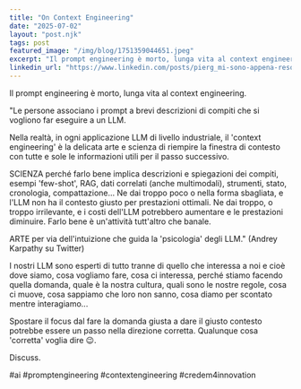 ```yaml
---
title: "On Context Engineering"
date: "2025-07-02"
layout: "post.njk"
tags: post
featured_image: "/img/blog/1751359044651.jpeg"
excerpt: "Il prompt engineering è morto, lunga vita al context engineering"
linkedin_url: "https://www.linkedin.com/posts/pierg_mi-sono-appena-reso-conto-di-una-cosa-che-activity-7327573279928373248-qkaN"
---
```


Il prompt engineering è morto, lunga vita al context engineering. 

"Le persone associano i prompt a brevi descrizioni di compiti che si vogliono far eseguire a un LLM. 

Nella realtà, in ogni applicazione LLM di livello industriale, il 'context engineering' è la delicata arte e scienza di riempire la finestra di contesto con tutte e sole le informazioni utili per il passo successivo. 

SCIENZA perché farlo bene implica descrizioni e spiegazioni dei compiti, esempi 'few-shot', RAG, dati correlati (anche multimodali), strumenti, stato, cronologia, compattazione... 
Ne dai troppo poco o nella forma sbagliata, e l'LLM non ha il contesto giusto per prestazioni ottimali. 
Ne dai troppo, o troppo irrilevante, e i costi dell'LLM potrebbero aumentare e le prestazioni diminuire. 
Farlo bene è un'attività tutt'altro che banale. 

ARTE per via dell'intuizione che guida la 'psicologia' degli LLM." 
(Andrey Karpathy su Twitter) 

I nostri LLM sono esperti di tutto tranne di quello che interessa a noi e cioè dove siamo, cosa vogliamo fare, cosa ci interessa, perché stiamo facendo quella domanda, quale è la nostra cultura, quali sono le nostre regole, cosa ci muove, cosa sappiamo che loro non sanno, cosa diamo per scontato mentre interagiamo... 

Spostare il focus dal fare la domanda giusta a dare il giusto contesto potrebbe essere un passo nella direzione corretta. Qualunque cosa 'corretta' voglia dire 😉. 

Discuss. 

\#ai \#promptengineering \#contextengineering \#credem4innovation